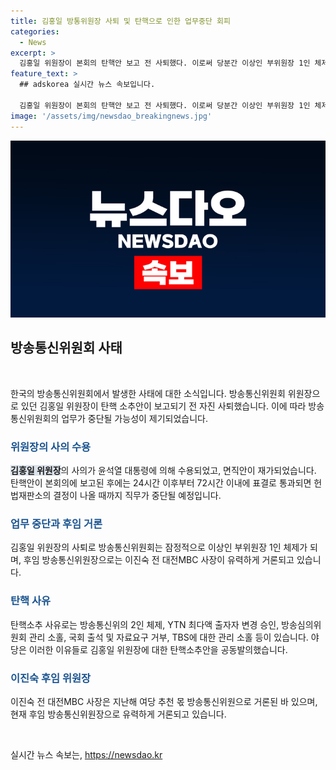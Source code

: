 ```yaml
---
title: 김홍일 방통위원장 사퇴 및 탄핵으로 인한 업무중단 회피
categories:
  - News
excerpt: >
  김홍일 위원장이 본회의 탄핵안 보고 전 사퇴했다. 이로써 당분간 이상인 부위원장 1인 체제가 된다. 야당은 김 위원장을 탄핵한 이유를 방송위의 업무 중단과 공영방송 이사진 선임 절차 등을 부적절하다는 것으로 이유를 밝혔다. 김 위원장의 후임으로는 이진숙 전 대전MBC 사장이 유력하게 거론되고 있다.
feature_text: >
  ## adskorea 실시간 뉴스 속보입니다.

  김홍일 위원장이 본회의 탄핵안 보고 전 사퇴했다. 이로써 당분간 이상인 부위원장 1인 체제가 된다. 야당은 김 위원장을 탄핵한 이유를 방송위의 업무 중단과 공영방송 이사진 선임 절차 등을 부적절하다는 것으로 이유를 밝혔다. 김 위원장의 후임으로는 이진숙 전 대전MBC 사장이 유력하게 거론되고 있다.
image: '/assets/img/newsdao_breakingnews.jpg'
---
```


<p><img src="/assets/img/newsdao_breakingnews.jpg" alt="adskorea 속보" /></p>

<h2 data-ke-size="size26">방송통신위원회 사태</h2>

<p data-ke-size="size16">&nbsp;</p>

<p>한국의 방송통신위원회에서 발생한 사태에 대한 소식입니다. 방송통신위원회 위원장으로 있던 김홍일 위원장이 탄핵 소추안이 보고되기 전 자진 사퇴했습니다. 이에 따라 방송통신위원회의 업무가 중단될 가능성이 제기되었습니다.</p>

<h3><b><span style="color: #1a5490;">위원장의 사의 수용</span></b></h3>

<p><b><span style="background-color: #21538527;">김홍일 위원장</span></b>의 사의가 윤석열 대통령에 의해 수용되었고, 면직안이 재가되었습니다. 탄핵안이 본회의에 보고된 후에는 24시간 이후부터 72시간 이내에 표결로 통과되면 헌법재판소의 결정이 나올 때까지 직무가 중단될 예정입니다.</p>

<h3><b><span style="color: #1a5490;">업무 중단과 후임 거론</span></b></h3>

<p>김홍일 위원장의 사퇴로 방송통신위원회는 잠정적으로 이상인 부위원장 1인 체제가 되며, 후임 방송통신위원장으로는 이진숙 전 대전MBC 사장이 유력하게 거론되고 있습니다.</p>

<h3><b><span style="color: #1a5490;">탄핵 사유</span></b></h3>

<p>탄핵소추 사유로는 방송통신위의 2인 체제, YTN 최다액 출자자 변경 승인, 방송심의위원회 관리 소홀, 국회 출석 및 자료요구 거부, TBS에 대한 관리 소홀 등이 있습니다. 야당은 이러한 이유들로 김홍일 위원장에 대한 탄핵소추안을 공동발의했습니다.</p>

<h3><b><span style="color: #1a5490;">이진숙 후임 위원장</span></b></h3>

<p>이진숙 전 대전MBC 사장은 지난해 여당 추천 몫 방송통신위원으로 거론된 바 있으며, 현재 후임 방송통신위원장으로 유력하게 거론되고 있습니다.</p>

<p data-ke-size="size16">&nbsp;</p>
실시간 뉴스 속보는, <a href="https://newsdao.kr" rel="dofollow">https://newsdao.kr</a>


